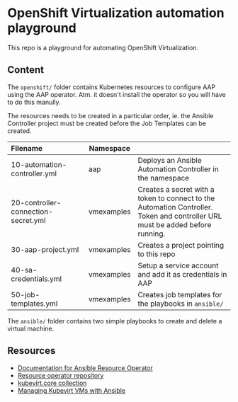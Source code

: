 # OpenShift Virtualization automation playground

This repo is a playground for automating OpenShift Virtualization.

## Content

The `openshift/` folder contains Kubernetes resources to configure AAP using the AAP operator.
Atm. it doesn't install the operator so you will have to do this manully.

The resources needs to be created in a particular order, ie. the Ansible Controller project must be created before the Job Templates can be created.

| Filename                            | Namespace  |                                                                                                                                  |
|:------------------------------------|------------|:---------------------------------------------------------------------------------------------------------------------------------|
| 10-automation-controller.yml        | aap        | Deploys an Ansible Automation Controller in the namespace                                                                        |
| 20-controller-connection-secret.yml | vmexamples | Creates a secret with a token to connect to the Automation Controller.<br>Token and controller URL must be added before running. |
| 30-aap-project.yml                  | vmexamples | Creates a project pointing to this repo                                                                                          |
| 40-sa-credentials.yml               | vmexamples | Setup a service account and add it as credentials in AAP                                                                            |
| 50-job-templates.yml                | vmexamples | Creates job templates for the playbooks in `ansible/`                                                                            |

The `ansible/` folder contains two simple playbooks to create and delete a virtual machine.

## Resources

- [Documentation for Ansible Resource Operator](https://access.redhat.com/documentation/en-us/red_hat_ansible_automation_platform/2.4/html/deploying_the_red_hat_ansible_automation_platform_operator_on_openshift_container_platform/assembly-controller-resource-operator)
- [Resource operator repository](https://github.com/ansible/awx-resource-operator)
- [kubevirt.core collection](https://kubevirt.io/kubevirt.core/main/index.html)
- [Managing Kubevirt VMs with Ansible](https://kubevirt.io/2023/Managing-KubeVirt-VMs-with-Ansible.html)
